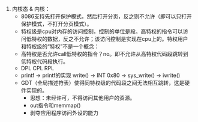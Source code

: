 1. 内核态 & 内核：
   - 8086支持先打开保护模式，然后打开分页，反之则不允许（即可以只打开保护模式，不打开分页模式）。
   - 特权级是cpu对内存的访问控制，控制的单位是段。高特权的指令可以访问低特权的数据，反之不允许；该访问控制是实现在cpu上的。特权用户和特权级的“特权”不是一个概念：
   - 高特权是否允许call低特权的指令？no。即不允许从高特权代码段跳转到低特权代码段执行。
   - DPL CPL RPL
   - printf -> printf的实现 write() -> INT 0x80 -> sys_write() ->  iwrite()
   - GDT（全局描述符表）使得同特权级的代码段之间无法相互跳转，这是硬件实现的。
     - 思想：未经许可，不得访问其他用户的资源。
     - out指令和memmap()
     - 剥夺应用程序访问外设的能力